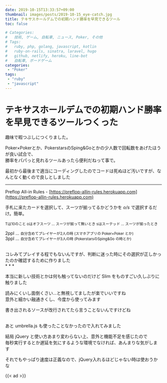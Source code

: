 ```yaml
---
date: 2019-10-15T13:33:57+09:00
thumbnail: images/posts/2019-10-15_eye-catch.jpg
title: テキサスホールデムでの初期ハンド勝率を早見できるツール
toc: false

# Categories:
#   技術, ゲーム, 自転車, ニュース, Poker, その他
# Tags:
#   ruby, php, golang, javascript, kotlin
#   ruby-on-rails, sinatra, laravel, hugo
#   github, netlify, heroku, line-bot
#   自転車, ボードゲーム
categories:
 - "Poker"
tags:
 - "ruby"
 - "javascript"
---
```


# テキサスホールデムでの初期ハンド勝率を早見できるツールつくった

趣味で暇つぶしにつくりました。

Poker×Pokerとか、PokerstarsのSping&Goとかの少人数で回転数をあげたほうが良い試合で、  
勝率をパパっと見れるツールあったら便利だねって事で。

最初から最後まで適当にコーディングしたのでコードは死ぬほど汚いですが、なんとなく動くので良しとしました

* * *

Preflop All-in Rules - [https://preflop-allin-rules.herokuapp.com](https://preflop-allin-rules.herokuapp.com)

手札に来たカードを選択して、スーツが揃ってるかどうかを _o/s_ で選択するだけ。簡単。

<bt>
<small>
Tは10のこと  
oはオフスーツ ... スーツが揃って無いとき  
sはスーテッド ... スーツが揃ったとき
</small>

2ppl ... <small>自分含めてプレイヤーが2人の時 (スマホアプリの Poker×Poker とか)</small>  
3ppl ... <small>自分含めてプレイヤーが3人の時 (PokerstarsのSping&Go の時とか)</small>

<br>
コレみてプレイする程でもないんですが、判断に迷った時にその選択が正しかったのか確認するために作りました  

<br>
* * *

本当に新しい技術とかは何も触ってないのだけど Slim をものすごい久しぶりに触りました  

読みにくいし面倒くさい...と無視してましたが楽でいいですね  
意外と細かい融通きくし、今度から使ってみます

書き出されるソースが改行されてたら言うことないんですけどね

<br>
あと umbrella.js も使ったことなかったので入れてみました

結局 jQuery と使い方あまり変わらない上、意外と機能不足を感じたので  
毎秒実行するとか遅延を気にするような環境でなければ、あんまりな気がします  

それでもやっぱり速度は正義なので、jQuery入れるほどじゃない時は使おうかな

{{< ad >}}